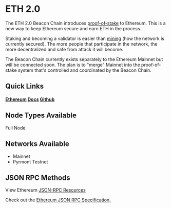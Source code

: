 # ETH 2.0

The ETH 2.0 Beacon Chain introduces [proof-of-stake](https://ethereum.org/en/developers/docs/consensus-mechanisms/pos/) to Ethereum. This is a new way to keep Ethereum secure and earn ETH in the process.&#x20;

Staking and becoming a validator is easier than [mining](https://ethereum.org/en/developers/docs/mining/) (how the network is currently secured). The more people that participate in the network, the more decentralized and safe from attack it will become.

The Beacon Chain currently exists separately to the Ethereum Mainnet but will be connected soon. The plan is to "merge" Mainnet into the proof-of-stake system that's controlled and coordinated by the Beacon Chain.

## Quick Links

#### ****[**Ethereum**](https://ethereum.org/en) [**Docs**](https://ethereum.org/en/developers/docs/nodes-and-clients/) [**Github**](https://github.com/ethereum/ethereum-org-website)****

## Node Types Available

Full Node

## Networks Available

* Mainnet
* Pyrmont Testnet

## JSON RPC Methods

View Ethereum [JSON-RPC Resources](https://ethereum.org/en/developers/docs/apis/json-rpc/)

Check out the [Ethereum JSON RPC Specification. ](https://playground.open-rpc.org/?schemaUrl=https://raw.githubusercontent.com/ethereum/eth1.0-apis/assembled-spec/openrpc.json\&uiSchema%5BappBar%5D%5Bui:splitView%5D=true\&uiSchema%5BappBar%5D%5Bui:input%5D=false\&uiSchema%5BappBar%5D%5Bui:examplesDropdown%5D=false)
